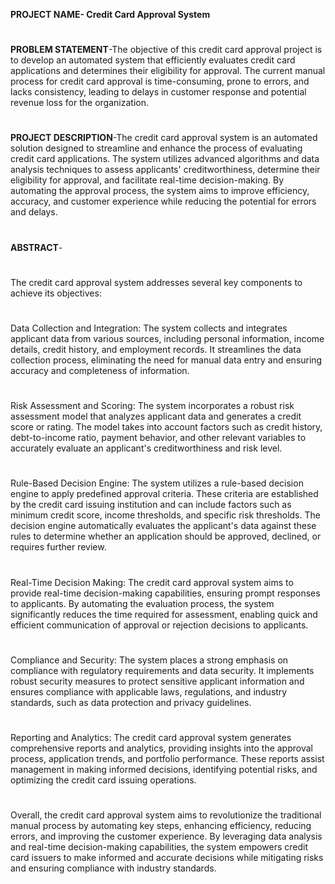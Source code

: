 **PROJECT NAME- Credit Card Approval System**
#
**PROBLEM STATEMENT**-The objective of this credit card approval project is to develop an automated system that efficiently evaluates credit card applications and determines their eligibility for approval. The current manual process for credit card approval is time-consuming, prone to errors, and lacks consistency, leading to delays in customer response and potential revenue loss for the organization.

#
**PROJECT DESCRIPTION**-The credit card approval system is an automated solution designed to streamline and enhance the process of evaluating credit card applications. The system utilizes advanced algorithms and data analysis techniques to assess applicants' creditworthiness, determine their eligibility for approval, and facilitate real-time decision-making. By automating the approval process, the system aims to improve efficiency, accuracy, and customer experience while reducing the potential for errors and delays.
#

**ABSTRACT**-
#
The credit card approval system addresses several key components to achieve its objectives:
#

Data Collection and Integration: The system collects and integrates applicant data from various sources, including personal information, income details, credit history, and employment records. It streamlines the data collection process, eliminating the need for manual data entry and ensuring accuracy and completeness of information.
#

Risk Assessment and Scoring: The system incorporates a robust risk assessment model that analyzes applicant data and generates a credit score or rating. The model takes into account factors such as credit history, debt-to-income ratio, payment behavior, and other relevant variables to accurately evaluate an applicant's creditworthiness and risk level.
#

Rule-Based Decision Engine: The system utilizes a rule-based decision engine to apply predefined approval criteria. These criteria are established by the credit card issuing institution and can include factors such as minimum credit score, income thresholds, and specific risk thresholds. The decision engine automatically evaluates the applicant's data against these rules to determine whether an application should be approved, declined, or requires further review.
#

Real-Time Decision Making: The credit card approval system aims to provide real-time decision-making capabilities, ensuring prompt responses to applicants. By automating the evaluation process, the system significantly reduces the time required for assessment, enabling quick and efficient communication of approval or rejection decisions to applicants.
#

Compliance and Security: The system places a strong emphasis on compliance with regulatory requirements and data security. It implements robust security measures to protect sensitive applicant information and ensures compliance with applicable laws, regulations, and industry standards, such as data protection and privacy guidelines.
#

Reporting and Analytics: The credit card approval system generates comprehensive reports and analytics, providing insights into the approval process, application trends, and portfolio performance. These reports assist management in making informed decisions, identifying potential risks, and optimizing the credit card issuing operations.
#

Overall, the credit card approval system aims to revolutionize the traditional manual process by automating key steps, enhancing efficiency, reducing errors, and improving the customer experience. By leveraging data analysis and real-time decision-making capabilities, the system empowers credit card issuers to make informed and accurate decisions while mitigating risks and ensuring compliance with industry standards.
